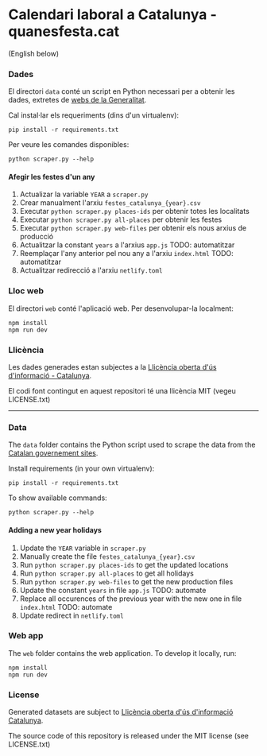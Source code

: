 # Calendari laboral a Catalunya - quanesfesta.cat


(English below)

### Dades

El directori `data` conté un script en Python necessari per a obtenir les dades, extretes de [webs de la Generalitat](https://treball.gencat.cat/ca/ambits/relacions_laborals/ci/calendari_laboral/festes_generals_locals_Cat/index.html).

Cal instal·lar els requeriments (dins d'un virtualenv):

    pip install -r requirements.txt

Per veure les comandes disponibles:

    python scraper.py --help

#### Afegir les festes d'un any

1. Actualizar la variable `YEAR` a `scraper.py`
2. Crear manualment l'arxiu `festes_catalunya_{year}.csv`
3. Executar `python scraper.py places-ids` per obtenir totes les localitats
4. Executar `python scraper.py all-places` per obtenir les festes
5. Executar `python scraper.py web-files` per obtenir els nous arxius de producció
6. Actualitzar la constant `years` a l'arxius `app.js` TODO: automatitzar
7. Reemplaçar l'any anterior pel nou any a l'arxiu `index.html` TODO: automatitzar
8. Actualitzar redirecció a l'arxiu `netlify.toml`


### Lloc web

El directori `web` conté l'aplicació web. Per desenvolupar-la localment:

    npm install
    npm run dev

### Llicència

Les dades generades estan subjectes a la [Llicència oberta d'ús d'informació - Catalunya](https://governobert.gencat.cat/ca/dades_obertes/llicencia-oberta-informacio-catalunya/).

El codi font contingut en aquest repositori té una llicència MIT (vegeu LICENSE.txt)

---

### Data

The `data` folder contains the Python script used to scrape the data from the [Catalan governement sites](https://treball.gencat.cat/ca/ambits/relacions_laborals/ci/calendari_laboral/festes_generals_locals_Cat/index.html).

Install requirements (in your own virtualenv):

    pip install -r requirements.txt

To show available commands:

    python scraper.py --help

#### Adding a new year holidays

1. Update the `YEAR` variable in `scraper.py`
2. Manually create the file `festes_catalunya_{year}.csv`
3. Run `python scraper.py places-ids` to get the updated locations
4. Run `python scraper.py all-places` to get all holidays
5. Run `python scraper.py web-files` to get the new production files
6. Update the constant `years` in file `app.js` TODO: automate
7. Replace all occurences of the previous year with the new one in file `index.html` TODO: automate
8. Update redirect in `netlify.toml`


### Web app

The `web` folder contains the web application. To develop it locally, run:

    npm install
    npm run dev

### License

Generated datasets are subject to [Llicència oberta d'ús d'informació Catalunya](https://governobert.gencat.cat/ca/dades_obertes/llicencia-oberta-informacio-catalunya/).

The source code of this repository is released under the MIT license (see LICENSE.txt)
